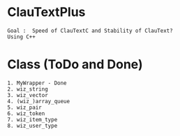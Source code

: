 # ClauTextPlus
    Goal :  Speed of ClauTextC and Stability of ClauText?
    Using C++
# Class (ToDo and Done)
    1. MyWrapper - Done
    2. wiz_string 
    3. wiz_vector
    4. (wiz_)array_queue
    5. wiz_pair
    6. wiz_token
    7. wiz_item_type
    8. wiz_user_type
